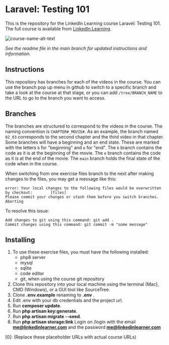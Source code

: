 # Laravel: Testing 101
This is the repository for the LinkedIn Learning course Laravel: Testing 101. The full course is available from [LinkedIn Learning][lil-course-url].

![course-name-alt-text][lil-thumbnail-url]

_See the readme file in the main branch for updated instructions and information._
## Instructions
This repository has branches for each of the videos in the course. You can use the branch pop up menu in github to switch to a specific branch and take a look at the course at that stage, or you can add `/tree/BRANCH_NAME` to the URL to go to the branch you want to access.

## Branches
The branches are structured to correspond to the videos in the course. The naming convention is `CHAPTER#_MOVIE#`. As an example, the branch named `02_03` corresponds to the second chapter and the third video in that chapter.
Some branches will have a beginning and an end state. These are marked with the letters `b` for "beginning" and `e` for "end". The `b` branch contains the code as it is at the beginning of the movie. The `e` branch contains the code as it is at the end of the movie. The `main` branch holds the final state of the code when in the course.

When switching from one exercise files branch to the next after making changes to the files, you may get a message like this:

    error: Your local changes to the following files would be overwritten by checkout:        [files]
    Please commit your changes or stash them before you switch branches.
    Aborting

To resolve this issue:

    Add changes to git using this command: git add .
	Commit changes using this command: git commit -m "some message"

## Installing
1. To use these exercise files, you must have the following installed:
    - php8 server
    - mysql
    - sqlite
    - code editor
    - git, when using the course git repository
2. Clone this repository into your local machine using the terminal (Mac), CMD (Windows), or a GUI tool like SourceTree.
3. Clone **.env.example** renaming to **.env** .
4. Edit .env with your db credentials and the project url.
5. Run **composer update**.
6. Run **php artisan key:generate**.
7. Run **php artisan migrate --seed**.
8. Run **php artisan storage:link**
   Login on /login with the email **me@linkedinlearner.com** and the password **me@linkedinlearner.com**


[0]: (Replace these placeholder URLs with actual course URLs)

[lil-course-url]: https://github.com/LinkedInLearning/laravel-testing-101-2515081
[lil-thumbnail-url]: http://

